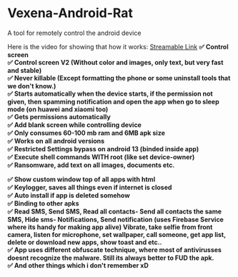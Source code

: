 # Vexena-Android-Rat
A tool for remotely control the android device

Here is the video for showing that how it works:
<a href="https://streamable.com/m5ajjs"/> Streamable Link</a>
<b>
✅ Control screen
<br>
✅ Control screen V2 (Without color and images, only text, but very fast and stable)
<br>
✅ Never killable (Except formatting the phone or some uninstall tools that we don't know.)
<br>
✅ Starts automatically when the device starts, if the permission not given, then spamming notification and open the app when go to sleep mode (on huawei and xiaomi too)
<br>
✅ Gets permissions automatically
<br>
✅ Add blank screen while controlling device
<br>
✅ Only consumes 60-100 mb ram and 6MB apk size
<br>
✅ Works on all android versions
<br>
✅ Restricted Settings bypass on android 13 (binded inside app)
<br>
✅ Execute shell commands WITH root (like set device-owner)
<br>
✅ Ransomware, add text on all images, documents etc.
<br>

✅ Show custom window top of all apps with html
<br>
✅ Keylogger, saves all things even if internet is closed
<br>
✅ Auto install if app is deleted somehow
<br>
✅ Binding to other apks
<br>
✅ Read SMS, Send SMS, Read all contacts- Send all contacts the same SMS, Hide sms- Notifications, Send notification (uses Firebase Service where its handy for making app alive) Vibrate, take selfie from front camera, listen for microphone, set wallpaper, call someone, get app list, delete or download new apps, show toast and etc..
<br>
✅ App uses different obfuscate technique, where most of antivirusses doesnt recognize the malware. Still its always better to FUD the apk.
<br>
✅ And other things which i don't remember xD
</b>
